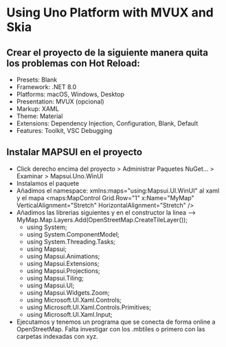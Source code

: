 # Using Uno Platform with MVUX and Skia

## Crear el proyecto de la siguiente manera quita los problemas con Hot Reload:

- Presets: Blank
- Framework: .NET 8.0
- Platforms: macOS, Windows, Desktop
- Presentation: MVUX (opcional)
- Markup: XAML
- Theme: Material
- Extensions: Dependency Injection, Configuration, Blank, Default
- Features: Toolkit, VSC Debugging

## Instalar MAPSUI en el proyecto

- Click derecho encima del proyecto > Administrar Paquetes NuGet... > Examinar > Mapsui.Uno.WinUI
- Instalamos el paquete
- Añadimos el namespace: xmlns:maps="using:Mapsui.UI.WinUI" al xaml y el mapa <maps:MapControl Grid.Row="1" x:Name="MyMap" VerticalAlignment="Stretch" HorizontalAlignment="Stretch" />
- Añadimos las librerias siguientes y en el constructor la linea --> MyMap.Map.Layers.Add(OpenStreetMap.CreateTileLayer());
  - using System;
  - using System.ComponentModel;
  - using System.Threading.Tasks;
  - using Mapsui;
  - using Mapsui.Animations;
  - using Mapsui.Extensions;
  - using Mapsui.Projections;
  - using Mapsui.Tiling;
  - using Mapsui.UI;
  - using Mapsui.Widgets.Zoom;
  - using Microsoft.UI.Xaml.Controls;
  - using Microsoft.UI.Xaml.Controls.Primitives;
  - using Microsoft.UI.Xaml.Input;
- Ejecutamos y tenemos un programa que se conecta de forma online a OpenStreetMap. Falta investigar con los .mbtiles o primero con las carpetas indexadas con xyz.